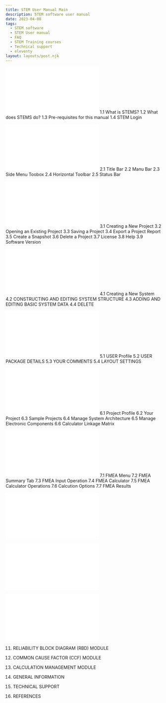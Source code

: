 ```yaml
---
title: STEM User Manual Main
description: STEM software user manual
date: 2023-04-08
tags:
  - STEM software
  - STEM User manual
  - FAQ
  - STEM Training courses
  - Technical support
  - eleventy
layout: layouts/post.njk
---
```



![1. INTRODUCTION](posts\STEMUsermanual-Chap1.md)
    1.1 What is STEMS?
    1.2 What does STEMS do?
    1.3 Pre-requisites for this manual
    1.4 STEM Login

![2. USER INTERFACE](STEMUsermanual-Chap2.md)
2.1 Title Bar
2.2 Manu Bar
2.3 Side Menu Toobox
2.4 Horizontal Toolbar
2.5 Status Bar

![3. PROJECT SETUP](STEMUsermanual-Chap3.md)
    3.1 Creating a New Project
    3.2 Opening an Existing Project
    3.3 Saving a Project
    3.4 Export a Project Report
    3.5 Create a Snapshot
    3.6 Delete a Project
    3.7 License
    3.8 Help
    3.9 Software Version 

![4. SYSTEM DEFINITION](STEMUsermanual-Chap4.md)
    4.1 Creating a New System
    4.2 CONSTRUCTING AND EDITING SYSTEM STRUCTURE
    4.3 ADDING AND EDITING BASIC SYSTEM DATA
    4.4 DELETE

![5. USER MANAGEMENT](STEMUsermanual-Chap5.md)
    5.1 USER Profile
    5.2 USER PACKAGE DETAILS
    5.3 YOUR COMMENTS
    5.4 LAYOUT SETTINGS

![6. PROJECT MANAGEMENT](STEMUsermanual-Chap6.md)
    6.1 Project Profile
    6.2 Your Project
    6.3 Sample Projects
    6.4 Manage System Architecture
    6.5 Manage Electronic Components
    6.6 Calculator Linkage Matrix

![7. FAILURE MODES EFFECTS ANALYSIS (FMEA) MODULE](Chp6.md)
    7.1 FMEA Menu
    7.2 FMEA Summary Tab
    7.3 FMEA Input Operation
    7.4 FMEA Calculator
    7.5 FMEA Calculator Operations
    7.6 Calcution Options
    7.7 FMEA Results 

![8. FAILURE MODES EFFECTS CRITICALITY ANALYSIS (FMECA) MODULE](Chp8.md)

![9. FAULT TREE ANALYSIS (FTA) MODULE](Chp9.md)

![10. EVENT TREE (ETA) MODULE](Chp10.md)

11. RELIABILITY BLOCK DIAGRAM (RBD) MODULE

12. COMMON CAUSE FACTOR (CCF) MODULE

13. CALCULATION MANAGEMENT MODULE

14. GENERAL INFORMATION

15. TECHNICAL SUPPORT

16. REFERENCES